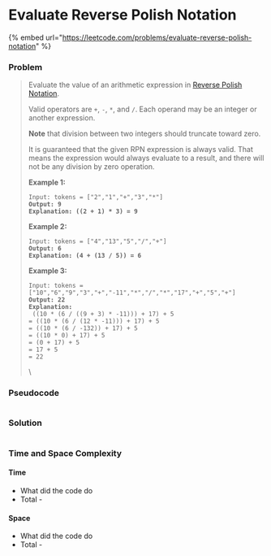 # Evaluate Reverse Polish Notation

{% embed url="https://leetcode.com/problems/evaluate-reverse-polish-notation" %}

### Problem

> Evaluate the value of an arithmetic expression in [Reverse Polish Notation](http://en.wikipedia.org/wiki/Reverse\_Polish\_notation).
>
> Valid operators are `+`, `-`, `*`, and `/`. Each operand may be an integer or another expression.
>
> **Note** that division between two integers should truncate toward zero.
>
> It is guaranteed that the given RPN expression is always valid. That means the expression would always evaluate to a result, and there will not be any division by zero operation.
>
> &#x20;
>
> **Example 1:**
>
> <pre><code>Input: tokens = ["2","1","+","3","*"]
> <strong>Output: 9
> </strong><strong>Explanation: ((2 + 1) * 3) = 9</strong></code></pre>
>
> **Example 2:**
>
> <pre><code>Input: tokens = ["4","13","5","/","+"]
> <strong>Output: 6
> </strong><strong>Explanation: (4 + (13 / 5)) = 6</strong></code></pre>
>
> **Example 3:**
>
> <pre><code>Input: tokens = ["10","6","9","3","+","-11","*","/","*","17","+","5","+"]
> <strong>Output: 22
> </strong><strong>Explanation:
> </strong> ((10 * (6 / ((9 + 3) * -11))) + 17) + 5
> = ((10 * (6 / (12 * -11))) + 17) + 5
> = ((10 * (6 / -132)) + 17) + 5
> = ((10 * 0) + 17) + 5
> = (0 + 17) + 5
> = 17 + 5
> = 22</code></pre>
>
> \
>
>
>

### Pseudocode

```
```

### Solution

```
```

### Time and Space Complexity

#### Time

* What did the code do
* Total -

#### Space

* What did the code do
* Total -
